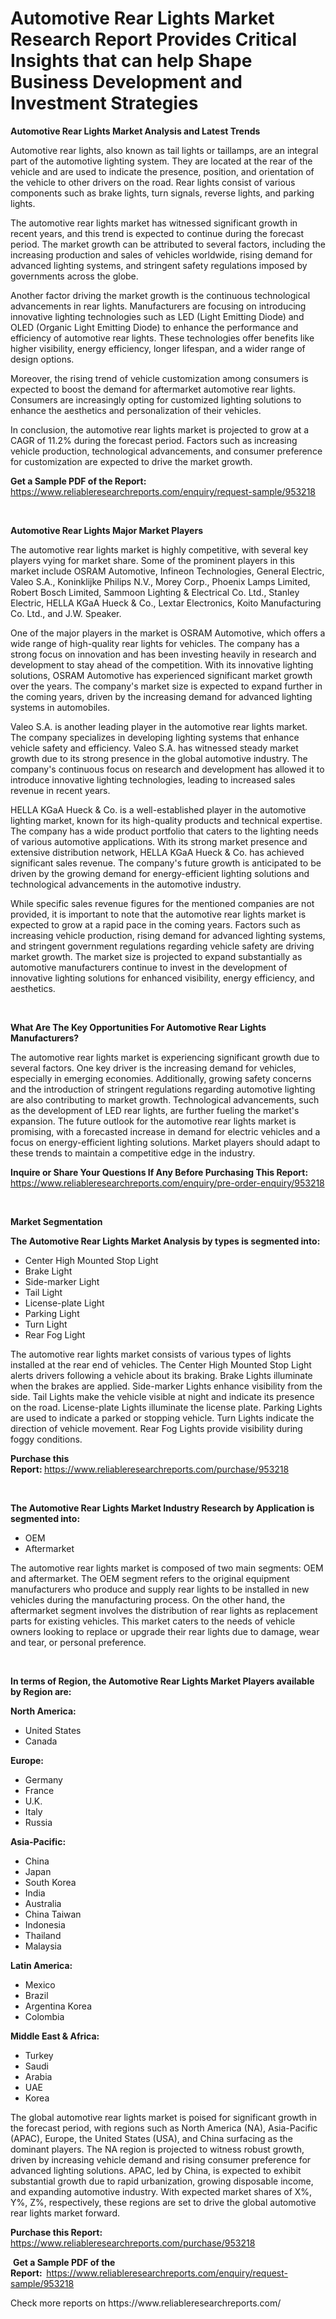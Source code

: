 <p><h1>Automotive Rear Lights Market Research Report Provides Critical Insights that can help Shape Business Development and Investment Strategies</h1></p><p><strong>Automotive Rear Lights Market Analysis and Latest Trends</strong></p>
<p><p>Automotive rear lights, also known as tail lights or taillamps, are an integral part of the automotive lighting system. They are located at the rear of the vehicle and are used to indicate the presence, position, and orientation of the vehicle to other drivers on the road. Rear lights consist of various components such as brake lights, turn signals, reverse lights, and parking lights.</p><p>The automotive rear lights market has witnessed significant growth in recent years, and this trend is expected to continue during the forecast period. The market growth can be attributed to several factors, including the increasing production and sales of vehicles worldwide, rising demand for advanced lighting systems, and stringent safety regulations imposed by governments across the globe.</p><p>Another factor driving the market growth is the continuous technological advancements in rear lights. Manufacturers are focusing on introducing innovative lighting technologies such as LED (Light Emitting Diode) and OLED (Organic Light Emitting Diode) to enhance the performance and efficiency of automotive rear lights. These technologies offer benefits like higher visibility, energy efficiency, longer lifespan, and a wider range of design options.</p><p>Moreover, the rising trend of vehicle customization among consumers is expected to boost the demand for aftermarket automotive rear lights. Consumers are increasingly opting for customized lighting solutions to enhance the aesthetics and personalization of their vehicles.</p><p>In conclusion, the automotive rear lights market is projected to grow at a CAGR of 11.2% during the forecast period. Factors such as increasing vehicle production, technological advancements, and consumer preference for customization are expected to drive the market growth.</p></p>
<p><strong>Get a Sample PDF of the Report:&nbsp;</strong> <a href="https://www.reliableresearchreports.com/enquiry/request-sample/953218">https://www.reliableresearchreports.com/enquiry/request-sample/953218</a></p>
<p>&nbsp;</p>
<p><strong>Automotive Rear Lights Major Market Players</strong></p>
<p><p>The automotive rear lights market is highly competitive, with several key players vying for market share. Some of the prominent players in this market include OSRAM Automotive, Infineon Technologies, General Electric, Valeo S.A., Koninklijke Philips N.V., Morey Corp., Phoenix Lamps Limited, Robert Bosch Limited, Sammoon Lighting & Electrical Co. Ltd., Stanley Electric, HELLA KGaA Hueck & Co., Lextar Electronics, Koito Manufacturing Co. Ltd., and J.W. Speaker.</p><p>One of the major players in the market is OSRAM Automotive, which offers a wide range of high-quality rear lights for vehicles. The company has a strong focus on innovation and has been investing heavily in research and development to stay ahead of the competition. With its innovative lighting solutions, OSRAM Automotive has experienced significant market growth over the years. The company's market size is expected to expand further in the coming years, driven by the increasing demand for advanced lighting systems in automobiles.</p><p>Valeo S.A. is another leading player in the automotive rear lights market. The company specializes in developing lighting systems that enhance vehicle safety and efficiency. Valeo S.A. has witnessed steady market growth due to its strong presence in the global automotive industry. The company's continuous focus on research and development has allowed it to introduce innovative lighting technologies, leading to increased sales revenue in recent years.</p><p>HELLA KGaA Hueck & Co. is a well-established player in the automotive lighting market, known for its high-quality products and technical expertise. The company has a wide product portfolio that caters to the lighting needs of various automotive applications. With its strong market presence and extensive distribution network, HELLA KGaA Hueck & Co. has achieved significant sales revenue. The company's future growth is anticipated to be driven by the growing demand for energy-efficient lighting solutions and technological advancements in the automotive industry.</p><p>While specific sales revenue figures for the mentioned companies are not provided, it is important to note that the automotive rear lights market is expected to grow at a rapid pace in the coming years. Factors such as increasing vehicle production, rising demand for advanced lighting systems, and stringent government regulations regarding vehicle safety are driving market growth. The market size is projected to expand substantially as automotive manufacturers continue to invest in the development of innovative lighting solutions for enhanced visibility, energy efficiency, and aesthetics.</p></p>
<p>&nbsp;</p>
<p><strong>What Are The Key Opportunities For Automotive Rear Lights Manufacturers?</strong></p>
<p><p>The automotive rear lights market is experiencing significant growth due to several factors. One key driver is the increasing demand for vehicles, especially in emerging economies. Additionally, growing safety concerns and the introduction of stringent regulations regarding automotive lighting are also contributing to market growth. Technological advancements, such as the development of LED rear lights, are further fueling the market's expansion. The future outlook for the automotive rear lights market is promising, with a forecasted increase in demand for electric vehicles and a focus on energy-efficient lighting solutions. Market players should adapt to these trends to maintain a competitive edge in the industry.</p></p>
<p><strong>Inquire or Share Your Questions If Any Before Purchasing This Report:</strong> <a href="https://www.reliableresearchreports.com/enquiry/pre-order-enquiry/953218">https://www.reliableresearchreports.com/enquiry/pre-order-enquiry/953218</a></p>
<p>&nbsp;</p>
<p><strong>Market Segmentation</strong></p>
<p><strong>The Automotive Rear Lights Market Analysis by types is segmented into:</strong></p>
<p><ul><li>Center High Mounted Stop Light</li><li>Brake Light</li><li>Side-marker Light</li><li>Tail Light</li><li>License-plate Light</li><li>Parking Light</li><li>Turn Light</li><li>Rear Fog Light</li></ul></p>
<p><p>The automotive rear lights market consists of various types of lights installed at the rear end of vehicles. The Center High Mounted Stop Light alerts drivers following a vehicle about its braking. Brake Lights illuminate when the brakes are applied. Side-marker Lights enhance visibility from the side. Tail Lights make the vehicle visible at night and indicate its presence on the road. License-plate Lights illuminate the license plate. Parking Lights are used to indicate a parked or stopping vehicle. Turn Lights indicate the direction of vehicle movement. Rear Fog Lights provide visibility during foggy conditions.</p></p>
<p><strong>Purchase this Report:&nbsp;</strong><a href="https://www.reliableresearchreports.com/purchase/953218">https://www.reliableresearchreports.com/purchase/953218</a></p>
<p>&nbsp;</p>
<p><strong>The Automotive Rear Lights Market Industry Research by Application is segmented into:</strong></p>
<p><ul><li>OEM</li><li>Aftermarket</li></ul></p>
<p><p>The automotive rear lights market is composed of two main segments: OEM and aftermarket. The OEM segment refers to the original equipment manufacturers who produce and supply rear lights to be installed in new vehicles during the manufacturing process. On the other hand, the aftermarket segment involves the distribution of rear lights as replacement parts for existing vehicles. This market caters to the needs of vehicle owners looking to replace or upgrade their rear lights due to damage, wear and tear, or personal preference.</p></p>
<p>&nbsp;</p>
<p><strong>In terms of Region, the Automotive Rear Lights Market Players available by Region are:</strong></p>
<p>
    <p> <strong> North America: </strong>
        <ul>
            <li>United States</li>
            <li>Canada</li>
        </ul>
        </p> 
    <p> <strong> Europe: </strong>
        <ul>
            <li>Germany</li>
            <li>France</li>
            <li>U.K.</li>
            <li>Italy</li>
            <li>Russia</li>
        </ul>
        </p> 
    <p> <strong> Asia-Pacific: </strong>
        <ul>
            <li>China</li>
            <li>Japan</li>
            <li>South Korea</li>
            <li>India</li>
            <li>Australia</li>
            <li>China Taiwan</li>
            <li>Indonesia</li>
            <li>Thailand</li>
            <li>Malaysia</li>
        </ul>
        </p> 
    <p> <strong> Latin America: </strong>
        <ul>
            <li>Mexico</li>
            <li>Brazil</li>
            <li>Argentina Korea</li>
            <li>Colombia</li>
        </ul>
        </p> 
    <p> <strong> Middle East & Africa: </strong>
        <ul>
            <li>Turkey</li>
            <li>Saudi</li>
            <li>Arabia</li>
            <li>UAE</li>
            <li>Korea</li>
        </ul>
    </p>
    </p>
<p><p>The global automotive rear lights market is poised for significant growth in the forecast period, with regions such as North America (NA), Asia-Pacific (APAC), Europe, the United States (USA), and China surfacing as the dominant players. The NA region is projected to witness robust growth, driven by increasing vehicle demand and rising consumer preference for advanced lighting solutions. APAC, led by China, is expected to exhibit substantial growth due to rapid urbanization, growing disposable income, and expanding automotive industry. With expected market shares of X%, Y%, Z%, respectively, these regions are set to drive the global automotive rear lights market forward.</p></p>
<p><strong>Purchase this Report: </strong><a href="https://www.reliableresearchreports.com/purchase/953218">https://www.reliableresearchreports.com/purchase/953218</a></p>
<p>&nbsp;<strong>Get a Sample PDF of the Report:&nbsp;&nbsp;</strong><a href="https://www.reliableresearchreports.com/enquiry/request-sample/953218">https://www.reliableresearchreports.com/enquiry/request-sample/953218</a></p>
<p><strong></strong></p>
<p>Check more reports on https://www.reliableresearchreports.com/</p>